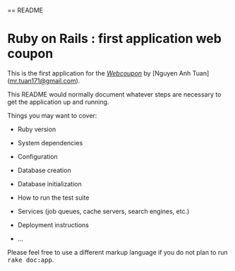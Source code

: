 == README

# Ruby on Rails : first application web coupon

This is the first application for the
[*Webcoupon*](newcoupon.vn)
by [Nguyen Anh Tuan] (mr.tuan171@gmail.com).

This README would normally document whatever steps are necessary to get the
application up and running.

Things you may want to cover:

* Ruby version

* System dependencies

* Configuration

* Database creation

* Database initialization

* How to run the test suite

* Services (job queues, cache servers, search engines, etc.)

* Deployment instructions

* ...


Please feel free to use a different markup language if you do not plan to run
<tt>rake doc:app</tt>.
